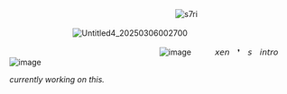 　　　　　　　　　　　　　　　　　　　　　<img src="https://komarev.com/ghpvc/?username=s7ri&label=swags&color=bc4475&style=flat" alt="s7ri" />

　　　　　　　　![Untitled4_20250306002700](https://github.com/user-attachments/assets/44e3fe77-8c81-4dbd-9d63-ad1e442e4913)
        
　　　　　　　　　　　　　　　　　　　![image](https://github.com/user-attachments/assets/5f95a4ed-db4d-40c8-89e4-1462e0a23ee2)　　　𝘹𝘦𝘯　❜　𝘴　𝘪𝘯𝘵𝘳𝘰　　![image](https://github.com/user-attachments/assets/0b9f030c-9511-4f60-9478-888a258f5a43)

*currently working on this.*








 
















<!--
**s7ri/s7ri** is a ✨ _special_ ✨ repository because its `README.md` (this file) appears on your GitHub profile.

Here are some ideas to get you started:

- 🔭 I’m currently working on ...
- 🌱 I’m currently learning ...
- 👯 I’m looking to collaborate on ...
- 🤔 I’m looking for help with ...
- 💬 Ask me about ...
- 📫 How to reach me: ...
- 😄 Pronouns: ...
- ⚡ Fun fact: ...
-->
